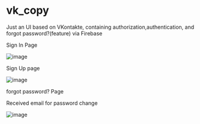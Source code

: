 # vk_copy

Just an UI based on VKontakte, containing authorization,authentication, and forgot password?(feature) via Firebase 

Sign In Page

![image](https://github.com/RakhmanSabirov/Firebase_Auth_VK/assets/140696861/8956a2e0-566e-4229-98a4-2d16d35138b6)

Sign Up page

![image](https://github.com/RakhmanSabirov/Firebase_Auth_VK/assets/140696861/74aa32d0-f388-4528-b25b-365af6278715)


forgot password? Page


Received email for password change

![image](https://github.com/RakhmanSabirov/Firebase_Auth_VK/assets/140696861/2e1dc91d-8c3d-4f28-a59c-5d03dd82554c)

